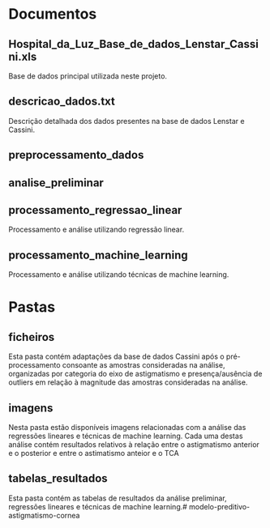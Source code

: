 # Documentos

## Hospital_da_Luz_Base_de_dados_Lenstar_Cassini.xls
Base de dados principal utilizada neste projeto.

## descricao_dados.txt
Descrição detalhada dos dados presentes na base de dados Lenstar e Cassini.

## preprocessamento_dados

## analise_preliminar

## processamento_regressao_linear
Processamento e análise utilizando regressão linear.

## processamento_machine_learning
Processamento e análise utilizando técnicas de machine learning.

# Pastas

## ficheiros
Esta pasta contém adaptações da base de dados Cassini após o pré-processamento consoante as amostras consideradas na análise, organizadas por categoria do eixo de astigmatismo e presença/ausência de outliers em relação à magnitude das amostras consideradas na análise.

## imagens
Nesta pasta estão disponíveis imagens relacionadas com a análise das regressões lineares e técnicas de machine learning. Cada uma destas análise contém resultados relativos à relação entre o astigmatismo anterior e o posterior e entre o astimatismo anteior e o TCA

## tabelas_resultados
Esta pasta contém as tabelas de resultados da análise preliminar, regressões lineares e técnicas de machine learning.# modelo-preditivo-astigmatismo-cornea
